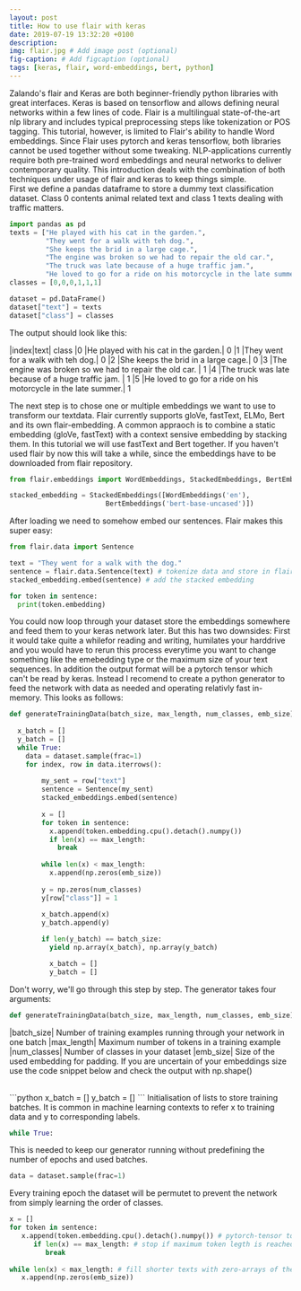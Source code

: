 ```yaml
---
layout: post
title: How to use flair with keras
date: 2019-07-19 13:32:20 +0100
description: 
img: flair.jpg # Add image post (optional)
fig-caption: # Add figcaption (optional)
tags: [keras, flair, word-embeddings, bert, python]
---
```

Zalando's flair and Keras are both beginner-friendly python libraries with great interfaces.
Keras is based on tensorflow and allows defining neural networks within a few lines of code. 
Flair is a multilingual state-of-the-art nlp library and includes typical preprocessing steps like tokenization or POS tagging. 
This tutorial, however, is limited to Flair's ability to handle Word embeddings. 
Since Flair uses pytorch and keras tensorflow, both libraries cannot be used together without some tweaking.
NLP-applications currently require both pre-trained word embeddings and neural networks to deliver contemporary quality.
This introduction deals with the combination of both techniques under usage of flair and keras to keep things simple.<br>
First we define a pandas dataframe to store a dummy text classification dataset. Class 0 contents animal related text and
class 1 texts dealing with traffic matters.
```python
import pandas as pd
texts = ["He played with his cat in the garden.",
         "They went for a walk with teh dog.",
         "She keeps the brid in a large cage.",
         "The engine was broken so we had to repair the old car.",
         "The truck was late because of a huge traffic jam.",
         "He loved to go for a ride on his motorcycle in the late summer."]
classes = [0,0,0,1,1,1]

dataset = pd.DataFrame()
dataset["text"] = texts
dataset["class"] = classes

```
The output should look like this:<br>

|index|text|	class
|0	|He played with his cat in the garden.|	0
|1	|They went for a walk with teh dog.|	0
|2	|She keeps the brid in a large cage.|	0
|3	|The engine was broken so we had to repair the old car. |	1
|4	|The truck was late because of a huge traffic jam. |	1
|5	|He loved to go for a ride on his motorcycle in the late summer.|	1


The next step is to chose one or multiple embeddings we want to use to transform our textdata. Flair currently supports gloVe, fastText, ELMo, Bert and its own flair-embedding.
A common appraoch is to combine a static embedding (gloVe, fastText) with a context sensive embedding by stacking them. In this tutorial we will use fastText and Bert together.
If you haven't used flair by now this will take a while, since the embeddings have to be downloaded from flair repository.

```python
from flair.embeddings import WordEmbeddings, StackedEmbeddings, BertEmbeddings

stacked_embedding = StackedEmbeddings([WordEmbeddings('en'), 
				        BertEmbeddings('bert-base-uncased')])
```
After loading we need to somehow embed our sentences. Flair makes this super easy:
```python
from flair.data import Sentence

text = "They went for a walk with the dog."
sentence = flair.data.Sentence(text) # tokenize data and store in flairs inner format
stacked_embedding.embed(sentence) # add the stacked embedding

for token in sentence:
  print(token.embedding)
```
You could now loop through your dataset store the embeddings somewhere and feed them to your keras network later.
But this has two downsides: First it would take quite a whilefor reading and writing, humilates your harddrive and you would have to rerun this process everytime you want to change something like the emebedding type or the maximum size of your text sequences.
In addition the output format will be a pytorch tensor which can't be read by keras. Instead I recomend to create a python generator to feed the network with data as needed and operating relativly fast in-memory. This looks as follows:<br>
```python
def generateTrainingData(batch_size, max_length, num_classes, emb_size):
  
  x_batch = []
  y_batch = []
  while True:
    data = dataset.sample(frac=1)
    for index, row in data.iterrows():
 
        my_sent = row["text"]
        sentence = Sentence(my_sent)
        stacked_embeddings.embed(sentence)
        
        x = []
        for token in sentence:
          x.append(token.embedding.cpu().detach().numpy())
          if len(x) == max_length:
            break
        
        while len(x) < max_length:
          x.append(np.zeros(emb_size))
        
        y = np.zeros(num_classes)
        y[row["class"]] = 1
        
        x_batch.append(x)            
        y_batch.append(y)

        if len(y_batch) == batch_size:
          yield np.array(x_batch), np.array(y_batch)

          x_batch = []
          y_batch = []
```
Don't worry, we'll go through this step by step. The generator takes four arguments:

```python
def generateTrainingData(batch_size, max_length, num_classes, emb_size):
```

|batch_size| Number of training examples running through your network in one batch
|max_length| Maximum number of tokens in a training example
|num_classes| Number of classes in your dataset
|emb_size| Size of the used embedding for padding. If you are uncertain of your embeddings size use the code snippet below and check the output with np.shape()

<br>
```python
x_batch = []
y_batch = []
```
Initialisation of lists to store training batches. It is common in machine learning contexts to refer x to training data and y to corresponding labels.

```python
while True:
```
This is needed to keep our generator running without predefining the number of epochs and used batches.<br>

```python
data = dataset.sample(frac=1)
```
Every training epoch the dataset will be permutet to prevent the network from simply learning the order of classes.<br>
```python
x = []
for token in sentence:
   x.append(token.embedding.cpu().detach().numpy()) # pytorch-tensor to numpy array
      if len(x) == max_length: # stop if maximum token legth is reached
         break
        
while len(x) < max_length: # fill shorter texts with zero-arrays of the embedding size
   x.append(np.zeros(emb_size))
```



